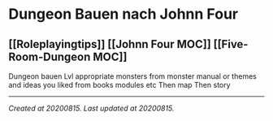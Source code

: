 # Dungeon Bauen nach Johnn Four
 [[Roleplayingtips]] [[Johnn Four MOC]] [[Five-Room-Dungeon MOC]]
---



Dungeon bauen
Lvl appropriate monsters from monster manual or themes and ideas you liked from books modules etc
Then map
Then story

---

_Created at 20200815._
_Last updated at 20200815._



